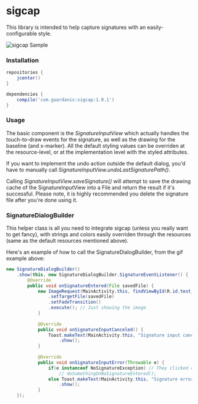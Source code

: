 # sigcap

This library is intended to help capture signatures with an easily-configurable style.

![sigcap Sample](https://github.com/mattsilber/sigcap/raw/master/sigcap.gif)

### Installation

```groovy
repositories {
    jcenter()
}

dependencies {
    compile('com.guardanis:sigcap:1.0.1')
}
```

### Usage

The basic component is the *SignatureInputView* which actually handles the touch-to-draw events for the signature, as well as the drawing for the baseline (and x-marker). All the default styling values can be overriden at the resource-level, or at the implementation level with the styled attributes.

If you want to implement the undo action outside the default dialog, you'd have to manually call *SignatureInputView.undoLastSignaturePath()*.

Calling *SignatureInputView.saveSignature()* will attempt to save the drawing cache of the SignatureInputView into a File and return the result if it's successful. Please note, it is highly recommended you delete the signature file after you're done using it.

### SignatureDialogBuilder

This helper class is all you need to integrate sigcap (unless you really want to get fancy), with strings and colors easily overriden through the resources (same as the default resources mentioned above).

Here's an example of how to call the SignatureDialogBuilder, from the gif example above:

```java
new SignatureDialogBuilder()
    .show(this, new SignatureDialogBuilder.SignatureEventListener() {
        @Override
        public void onSignatureEntered(File savedFile) {
            new ImageRequest(MainActivity.this, findViewById(R.id.test_image))
                .setTargetFile(savedFile)
                .setFadeTransition()
                .execute(); // Just showing the image 
            }
            
            @Override
            public void onSignatureInputCanceled() {
                Toast.makeText(MainActivity.this, "Signature input canceled", Toast.LENGTH_SHORT)
                    .show();
            }
            
            @Override
            public void onSignatureInputError(Throwable e) {
                if(e instanceof NoSignatureException) // They clicked confirm without entering anything
                    // doSomethingOnNoSignatureEntered();
                else Toast.makeText(MainActivity.this, "Signature error", Toast.LENGTH_SHORT)
                    .show();
            }
    });
```
